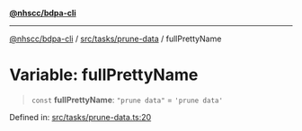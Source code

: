 [**@nhscc/bdpa-cli**](../../../../README.md)

***

[@nhscc/bdpa-cli](../../../../README.md) / [src/tasks/prune-data](../README.md) / fullPrettyName

# Variable: fullPrettyName

> `const` **fullPrettyName**: `"prune data"` = `'prune data'`

Defined in: [src/tasks/prune-data.ts:20](https://github.com/nhscc/bdpa-cli/blob/c8a325cdd3d6bbbd34604fbd2249eb233fe4776a/src/tasks/prune-data.ts#L20)
